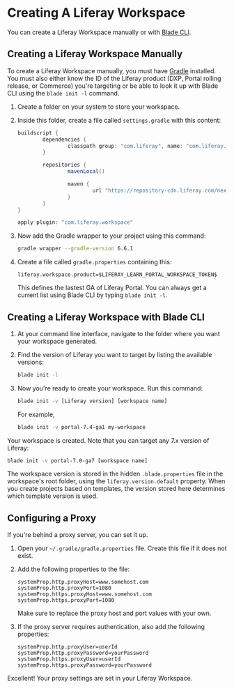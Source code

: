 # Creating A Liferay Workspace

You can create a Liferay Workspace manually or with [Blade CLI](../blade-cli/installing-and-updating-blade-cli.md). 

## Creating a Liferay Workspace Manually

To create a Liferay Workspace manually, you must have [Gradle](https://gradle.org) installed. You must also either know the ID of the Liferay product (DXP, Portal rolling release, or Commerce) you're targeting or be able to look it up with Blade CLI using the `blade init -l` command. 

1.  Create a folder on your system to store your workspace. 

1.  Inside this folder, create a file called `settings.gradle` with this content: 

    ```groovy
    buildscript {
            dependencies {
                    classpath group: "com.liferay", name: "com.liferay.gradle.plugins.workspace", version: "latest.release"
            }

            repositories {
                    mavenLocal()

                    maven {
                            url "https://repository-cdn.liferay.com/nexus/content/groups/public"
                    }
            }
    }

    apply plugin: "com.liferay.workspace"
    ```

1.  Now add the Gradle wrapper to your project using this command: 

    ```bash
    gradle wrapper --gradle-version 6.6.1
    ```

1.  Create a file called `gradle.properties` containing this: 

    ```properties
    liferay.workspace.product=$LIFERAY_LEARN_PORTAL_WORKSPACE_TOKEN$
    ```

    This defines the lastest GA of Liferay Portal. You can always get a current list using Blade CLI by typing `blade init -l`. 

## Creating a Liferay Workspace with Blade CLI

1. At your command line interface, navigate to the folder where you want your workspace generated. 

1. Find the version of Liferay you want to target by listing the available versions: 

   ```bash
   blade init -l
   ```

1. Now you're ready to create your workspace. Run this command: 

   ```bash
   blade init -v [Liferay version] [workspace name]
   ```

   For example, 

   ```bash
   blade init -v portal-7.4-ga1 my-workspace
   ```

Your workspace is created. Note that you can target any 7.x version of Liferay: 

```bash
blade init -v portal-7.0-ga7 [workspace name]
```

The workspace version is stored in the hidden `.blade.properties` file in the workspace's root folder, using the `liferay.version.default` property. When you create projects based on templates, the version stored here determines which template version is used. 

## Configuring a Proxy 

If you're behind a proxy server, you can set it up. 

1.  Open your `~/.gradle/gradle.properties` file. Create this file if it does not exist.

1.  Add the following properties to the file:

    ```properties
    systemProp.http.proxyHost=www.somehost.com
    systemProp.http.proxyPort=1080
    systemProp.https.proxyHost=www.somehost.com
    systemProp.https.proxyPort=1080
    ```

    Make sure to replace the proxy host and port values with your own.

3.  If the proxy server requires authentication, also add the following properties:

    ```properties
    systemProp.http.proxyUser=userId
    systemProp.http.proxyPassword=yourPassword
    systemProp.https.proxyUser=userId
    systemProp.https.proxyPassword=yourPassword
    ```

Excellent! Your proxy settings are set in your Liferay Workspace. 

